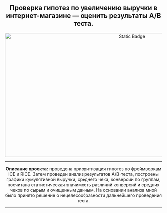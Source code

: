 <h2 align="center"> Проверка гипотез по увеличению выручки в интернет-магазине —
оценить результаты A/B теста.</h2>

<p align="center" dir="auto">
<img alt="Static Badge" src="https://img.freepik.com/free-vector/ecommerce-web-page-concept-illustration_114360-8204.jpg?size=626&ext=jpg&ga=GA1.2.864807797.1694434606&semt=ais" width="800" height="400">
</p>

<hr>

<p align="center" dir="auto"> 
<b>Описание проекта:</b> проведена приоритизация гипотез по фреймворкам ICE и RICE. Затем проведен анализ
результатов A/B-теста, построены графики кумулятивной выручки, среднего чека,
конверсии по группам, посчитана статистическая значимость различий конверсий
и средних чеков по сырым и очищенным данным. На основании анализа мной было
принято решение о нецелесообразности дальнейшего проведения теста.

<hr>
